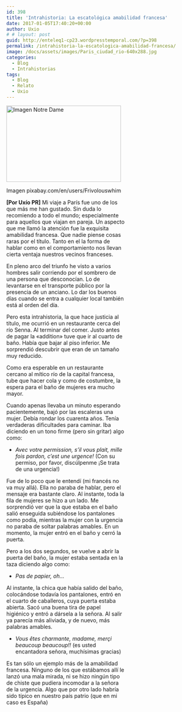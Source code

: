 ```yaml
---
id: 398
title: 'Intrahistoria: La escatológica amabilidad francesa'
date: 2017-01-05T17:40:20+00:00
author: Uxio
# # layout: post
guid: http://enteleq1-cp23.wordpresstemporal.com/?p=398
permalink: /intrahistoria-la-escatologica-amabilidad-francesa/
image: /docs/assets/images/Paris_ciudad_rio-640x288.jpg
categories:
  - Blog
  - Intrahistorias
tags:
  - Blog
  - Relato
  - Uxio
---
```

<div id="attachment_1188" style="width: 310px" class="wp-caption alignleft">
  <a href="http://entelequia.info/docs/assets/images/Paris_ciudad_rio.jpg"><img aria-describedby="caption-attachment-1188" class="size-medium wp-image-1188" src="http://entelequia.info/docs/assets/images/Paris_ciudad_rio-300x200.jpg" alt="Imagen Notre Dame" width="300" height="200" srcset="http://entelequia.info/docs/assets/images/Paris_ciudad_rio-300x200.jpg 300w, http://entelequia.info/docs/assets/images/Paris_ciudad_rio-450x300.jpg 450w, http://entelequia.info/docs/assets/images/Paris_ciudad_rio.jpg 640w" sizes="(max-width: 300px) 100vw, 300px" /></a>
  
  <p id="caption-attachment-1188" class="wp-caption-text">
    Imagen pixabay.com/en/users/Frivolouswhim
  


**[Por Uxío PR]** Mi viaje a París fue uno de los que más me han gustado. Sin duda lo recomiendo a todo el mundo; especialmente para aquellos que viajan en pareja. Un aspecto que me llamó la atención fue la exquisita amabilidad francesa. Que nadie piense cosas raras por el título. Tanto en el la forma de hablar como en el comportamiento nos llevan cierta ventaja nuestros vecinos franceses.

En pleno arco del triunfo he visto a varios hombres salir corriendo por el sombrero de una persona que desconocían. Lo de levantarse en el transporte público por la presencia de un anciano. Lo dar los buenos días cuando se entra a cualquier local también está al orden del día.

Pero esta intrahistoria, la que hace justicia al título, me ocurrió en un restaurante cerca del río Senna. Al terminar del comer. Justo antes de pagar la «addition» tuve que ir al cuarto de baño. Había que bajar al piso inferior. Me sorprendió descubrir que eran de un tamaño muy reducido.

Como era esperable en un restaurante cercano al mítico río de la capital francesa, tube que hacer cola y como de costumbre, la espera para el baño de mujeres era mucho mayor.

Cuando apenas llevaba un minuto esperando pacientemente, bajó por las escaleras una mujer. Debía rondar los cuarenta años. Tenía verdaderas dificultades para caminar. Iba diciendo en un tono firme (pero sin gritar) algo como:

  * _Avec votre permission, s&#8217;il vous plait, mille fois pardon, c&#8217;est une urgence!_ (Con su permiso, por favor, discúlpenme ¡Se trata de una urgencia!)

Fue de lo poco que le entendí (mi francés no va muy allá). Ella no paraba de hablar, pero el mensaje era bastante claro. Al instante, toda la fila de mujeres se hizo a un lado. Me sorprendió ver que la que estaba en el baño salió enseguida subiéndose los pantalones como podía, mientras la mujer con la urgencia no paraba de soltar palabras amables. En un momento, la mujer entró en el baño y cerró la puerta.

Pero a los dos segundos, se vuelve a abrir la puerta del baño, la mujer estaba sentada en la taza diciendo algo como:

  * _Pas de papier, oh&#8230;_

Al instante, la chica que había salido del baño, colocándose todavía los pantalones, entró en el cuarto de caballeros, cuya puerta estaba abierta. Sacó una buena tira de papel higiénico y entró a dársela a la señora. Al salir ya parecía más aliviada, y de nuevo, más palabras amables.

  * _Vous êtes charmante, madame, merçi beaucoup beaucoup!!_ (es usted encantadora señora, muchísimas gracias)

Es tan sólo un ejemplo más de la amabilidad francesa. Ninguno de los que estábamos allí le lanzó una mala mirada, ni se hizo ningún tipo de chiste que pudiera incomodar a la señora de la urgencia. Algo que por otro lado habría sido típico en nuestro país patrio (que en mi caso es España)